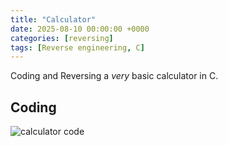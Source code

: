 ```yaml
---
title: "Calculator"
date: 2025-08-10 00:00:00 +0000
categories: [reversing]
tags: [Reverse engineering, C]
---
```


Coding and Reversing a *very* basic calculator in C.

## Coding

![calculator code]()